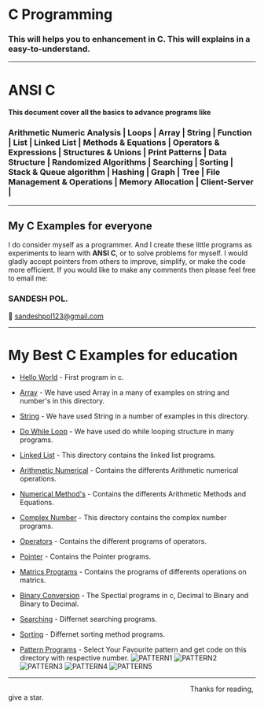 # <h1><b>C Programming</b></h1>

<h3>This will helps you to enhancement in C. This will explains in a easy-to-understand.</h3>
<hr>

# ANSI C 

<h4> This document cover all the basics to advance programs like  </h4> 
<h3>
Arithmetic Numeric Analysis | Loops | Array | String | Function | List | Linked List | Methods & Equations | Operators & Expressions | Structures & Unions | Print Patterns | Data Structure | Randomized Algorithms | Searching | Sorting | Stack & Queue algorithm | Hashing | Graph | Tree | File Management & Operations | Memory Allocation | Client-Server |</h3>
<hr>

<h2>My C Examples for everyone </h2>

I do consider myself as a programmer. And I create these little programs as experiments to learn with <b>ANSI C</b>, or to solve problems for myself. 
I would gladly accept pointers from others to improve, simplify, or make the code more efficient. If you would like to make any comments then please feel free to email me:

<h3><b>SANDESH POL.</b></h3>

:email: sandeshpol123@gmail.com
<hr>

# My Best C Examples for education

- [Hello World](https://github.com/codewithsandy/C/blob/master/01.%20Hello%20World.c) - First program in c.
- [Array](https://github.com/codewithsandy/C/tree/master/Array) - We have used Array in a many of examples on string and number's in this directory.
- [String](https://github.com/codewithsandy/C/tree/master/String) - We have used String in a number of examples in this directory.
- [Do While Loop](https://github.com/codewithsandy/C/tree/master/Loop) - We have used do while looping structure in many programs.
- [Linked List](https://github.com/codewithsandy/C/graphs/traffic) - This directory contains the linked list programs.

- [Arithmetic Numerical](https://github.com/codewithsandy/C/tree/master/Arithmetic%20Numerical) - Contains the differents Arithmetic numerical operations.
- [Numerical Method's](https://github.com/codewithsandy/C/tree/master/Numerical%20Method's) - Contains the differents Arithmetic Methods and Equations.
- [Complex Number](https://github.com/codewithsandy/C/tree/master/Complex%20Number) - This directory contains the complex number programs.
- [Operators](https://github.com/codewithsandy/C/tree/master/Operators) - Contains the different programs of operators.
 
- [Pointer](https://github.com/codewithsandy/C/tree/master/Pointer) - Contains the Pointer programs.
- [Matrics Programs](https://github.com/codewithsandy/C/tree/master/Matrix) - Contains the programs of differents operations on matrics.
- [Binary Conversion](https://github.com/codewithsandy/C/tree/master/Binary%20Conversion's) - The Spectial programs in c, Decimal to Binary and Binary to Decimal.

- [Searching](https://github.com/codewithsandy/C/tree/master/Search) - Differnet searching programs.
- [Sorting](https://github.com/codewithsandy/C/tree/master/Sort) - Differnet sorting method programs.

- [Pattern Programs](https://github.com/codewithsandy/C/tree/master/Pattern) - Select Your Favourite pattern and get code on this directory with respective number.
![PATTERN1](https://user-images.githubusercontent.com/80276013/117767122-1ede2400-b24e-11eb-8fed-b4b361c14f69.png)
![PATTERN2](https://user-images.githubusercontent.com/80276013/117767135-24d40500-b24e-11eb-9489-5e33ab3ae48e.png)
![PATTERN3](https://user-images.githubusercontent.com/80276013/117767156-2ac9e600-b24e-11eb-97bb-5c3f70e56e0f.png)
![PATTERN4](https://user-images.githubusercontent.com/80276013/117767170-2f8e9a00-b24e-11eb-9c57-8f73e73fedd1.png)
![PATTERN5](https://user-images.githubusercontent.com/80276013/117767187-32898a80-b24e-11eb-8d91-37d301ff76be.png)
<hr>
&nbsp&nbsp&nbsp&nbsp&nbsp&nbsp &nbsp&nbsp&nbsp&nbsp&nbsp&nbsp&nbsp &nbsp&nbsp&nbsp&nbsp&nbsp&nbsp&nbsp&nbsp &nbsp&nbsp&nbsp&nbsp&nbsp&nbsp&nbsp&nbsp&nbsp&nbsp&nbsp&nbsp&nbsp&nbsp&nbsp&nbsp &nbsp&nbsp&nbsp&nbsp&nbsp&nbsp&nbsp&nbsp&nbsp&nbsp&nbsp&nbsp&nbsp&nbsp &nbsp&nbsp&nbsp&nbsp&nbsp&nbsp&nbsp &nbsp&nbsp&nbsp&nbsp&nbsp&nbsp&nbsp &nbsp&nbsp&nbsp&nbsp&nbsp&nbsp&nbsp&nbsp&nbsp&nbsp&nbsp&nbsp&nbsp&nbsp&nbsp&nbsp&nbsp&nbsp&nbsp&nbsp&nbsp Thanks for reading, give a star.

